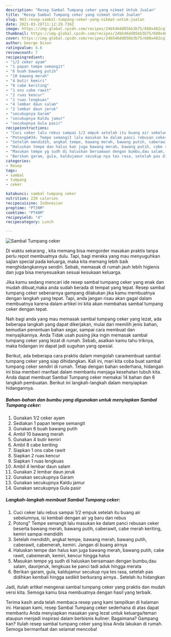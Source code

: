 ```yaml
---
description: "Resep Sambal Tumpang ceker yang nikmat Untuk Jualan"
title: "Resep Sambal Tumpang ceker yang nikmat Untuk Jualan"
slug: 963-resep-sambal-tumpang-ceker-yang-nikmat-untuk-jualan
date: 2021-03-26T11:12:29.736Z
image: https://img-global.cpcdn.com/recipes/24b546dd85bb3b75/680x482cq70/sambal-tumpang-ceker-foto-resep-utama.jpg
thumbnail: https://img-global.cpcdn.com/recipes/24b546dd85bb3b75/680x482cq70/sambal-tumpang-ceker-foto-resep-utama.jpg
cover: https://img-global.cpcdn.com/recipes/24b546dd85bb3b75/680x482cq70/sambal-tumpang-ceker-foto-resep-utama.jpg
author: George Dixon
ratingvalue: 4.6
reviewcount: 7
recipeingredient:
- "1/2 ceker ayam"
- "1 papan tempe semangit"
- "6 buah bawang putih"
- "10 bawang merah"
- "4 butir kemiri"
- "8 cabe keriting"
- "1 ons cabe rawit"
- "2 ruas kencur"
- "1 ruas lengkuas"
- "4 lembar daun salam"
- "2 lembar daun jeruk"
- "secukupnya Garam"
- "secukupnya Kaldu jamur"
- "secukupnya Gula pasir"
recipeinstructions:
- "Cuci ceker lalu rebus sampai 1/2 empuk setelah itu buang air sebelumnya, isi kembali dengan air yg baru dan rebus"
- "Potong&#34; Tempe semangit lalu masukan ke dalam panci rebusan ceker beserta bawang merah, bawang putih, caberawit, cabe merah keriting, kemiri sampai mendidih"
- "Setelah mendidih, angkat tempe, bawang merah, bawang putih, caberawit, cabemerah, kemiri. Jangan di buang airnya"
- "Haluskan tempe dan halus kan juga bawang merah, bawang putih, cabe rawit, cabemerah, kemiri, kencur hingga halus"
- "Masukan tempe yg sudh di haluskan bersamaan dengan bumbu,dau salam, daunjeruk, lengkuas ke panci tadi aduk hingga merata"
- "Berikan garam, gula, kaldujamur secukup nya tes rasa, setelah pas didihkan kembali hingga sedikit berkurang airnya.. Setelah itu hidangkan"
categories:
- Resep
tags:
- sambal
- tumpang
- ceker

katakunci: sambal tumpang ceker 
nutrition: 220 calories
recipecuisine: Indonesian
preptime: "PT39M"
cooktime: "PT40M"
recipeyield: "4"
recipecategory: Lunch

---
```



![Sambal Tumpang ceker](https://img-global.cpcdn.com/recipes/24b546dd85bb3b75/680x482cq70/sambal-tumpang-ceker-foto-resep-utama.jpg)

Di waktu  sekarang , kita memang bisa mengorder masakan praktis tanpa perlu repot membuatnya dulu. Tapi, bagi mereka yang mau menyuguhkan sajian special pada keluarga, maka kita memang lebih baik menghidangkannya sendiri. Sebab, memasak di rumah jauh lebih higienis dan juga bisa menyesuaikan sesuai kesukaan keluarga.

Jika kamu sedang mencari ide resep sambal tumpang ceker yang enak dan mudah dibuat,maka anda sudah berada di tempat yang tepat. Resep sambal tumpang ceker  sebenarnya gampang dilakukan jika kamu membuatnya dengan langkah yang tepat. Tapi, anda jangan risau akan gagal dalam membuatnya 
karena dalam artikel ini kita akan membahas sambal tumpang ceker dengan tepat.  



Nah bagi anda yang mau memasak sambal tumpang ceker yang lezat, ada beberapa langkah yang dapat dikerjakan, mulai dari memilih jenis bahan, kemudian penentuan bahan segar, sampai cara membuat dan menyajikannya. Anda Tidak usah pusing jika ingin memasak sambal tumpang ceker yang lezat di rumah. Sebab, asalkan kamu  tahu triknya, maka hidangan ini dapat jadi suguhan yang spesial.

Berikut, ada beberapa cara praktis  dalam mengolah caramembuat sambal tumpang ceker yang siap dihidangkan. Kali ini, mari kita coba buat sambal tumpang ceker sendiri di rumah. Tetap dengan bahan sederhana, hidangan ini bisa memberi manfaat dalam membantu menjaga kesehatan tubuh kita. Anda dapat membuat Sambal Tumpang ceker memakai 14 bahan dan 6 langkah pembuatan. Berikut ini langkah-langkah dalam menyiapkan hidangannya.

<!--inarticleads1-->

##### Bahan-bahan dan bumbu yang digunakan untuk menyiapkan Sambal Tumpang ceker:

1. Gunakan 1/2 ceker ayam
1. Sediakan 1 papan tempe semangit
1. Gunakan 6 buah bawang putih
1. Ambil 10 bawang merah
1. Gunakan 4 butir kemiri
1. Ambil 8 cabe keriting
1. Siapkan 1 ons cabe rawit
1. Siapkan 2 ruas kencur
1. Siapkan 1 ruas lengkuas
1. Ambil 4 lembar daun salam
1. Gunakan 2 lembar daun jeruk
1. Gunakan secukupnya Garam
1. Gunakan secukupnya Kaldu jamur
1. Gunakan secukupnya Gula pasir




<!--inarticleads2-->

##### Langkah-langkah membuat Sambal Tumpang ceker:

1. Cuci ceker lalu rebus sampai 1/2 empuk setelah itu buang air sebelumnya, isi kembali dengan air yg baru dan rebus
1. Potong&#34; Tempe semangit lalu masukan ke dalam panci rebusan ceker beserta bawang merah, bawang putih, caberawit, cabe merah keriting, kemiri sampai mendidih
1. Setelah mendidih, angkat tempe, bawang merah, bawang putih, caberawit, cabemerah, kemiri. Jangan di buang airnya
1. Haluskan tempe dan halus kan juga bawang merah, bawang putih, cabe rawit, cabemerah, kemiri, kencur hingga halus
1. Masukan tempe yg sudh di haluskan bersamaan dengan bumbu,dau salam, daunjeruk, lengkuas ke panci tadi aduk hingga merata
1. Berikan garam, gula, kaldujamur secukup nya tes rasa, setelah pas didihkan kembali hingga sedikit berkurang airnya.. Setelah itu hidangkan




Jadi, itulah artikel mengenai  sambal tumpang ceker  yang praktis dan mudah versi kita. Semoga kamu bisa membuatnya dengan hasil yang terbaik. 

Terima kasih anda telah membaca resep yang kami tampilkan di halaman ini. Harapan kami, resep  Sambal Tumpang ceker sederhana di atas dapat membantu Anda menyiapkan masakan yang lezat untuk keluarga/teman ataupun menjadi inspirasi dalam berbisnis kuliner. Bagaimana? Gampang kan? Itulah resep sambal tumpang ceker yang bisa Anda lakukan di rumah. Semoga bermanfaat dan selamat mencoba!

